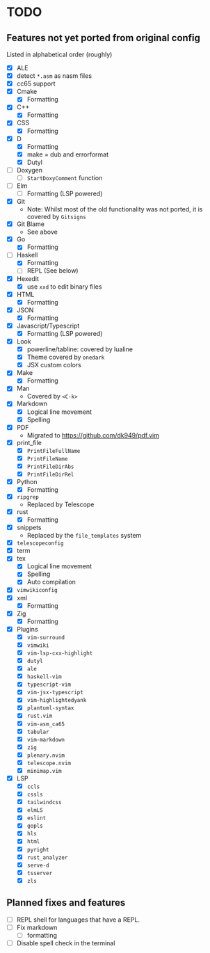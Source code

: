# TODO

## Features not yet ported from original config

Listed in alphabetical order (roughly)

* [X] ALE
* [X] detect `*.asm` as nasm files
* [X] cc65 support
* [X] Cmake
    * [X] Formatting
* [X] C++
    * [X] Formatting
* [X] CSS
    * [X] Formatting
* [X] D
    * [X] Formatting
    * [X] make = dub and errorformat
    * [X] Dutyl
* [ ] Doxygen
    * [ ] `StartDoxyComment` function
* [ ] Elm
    * [ ] Formatting (LSP powered)
* [X] Git
    * Note: Whilst most of the old functionality was not ported, it is covered
        by `Gitsigns`
* [X] Git Blame
    * See above
* [X] Go
    * [X] Formatting
* [ ] Haskell
    * [X] Formatting
    * [ ] REPL (See below)
* [X] Hexedit
    * [X] use `xxd` to edit binary files
* [X] HTML
    * [X] Formatting
* [X] JSON
    * [X] Formatting
* [X] Javascript/Typescript
    * [X] Formatting (LSP powered)
* [X] Look
    * [X] powerline/tabline: covered by lualine
    * [X] Theme covered by `onedark`
    * [X] JSX custom colors
* [X] Make
    * [X] Formatting
* [X] Man
    * Covered by `<C-k>`
* [X] Markdown
    * [X] Logical line movement
    * [X] Spelling
* [X] PDF
    * Migrated to <https://github.com/dk949/pdf.vim>
* [X] print_file
    * [X] `PrintFileFullName`
    * [X] `PrintFileName`
    * [X] `PrintFileDirAbs`
    * [X] `PrintFileDirRel`
* [X] Python
    * [X] Formatting
* [X] `ripgrep`
    * Replaced by Telescope
* [X] rust
    * [X] Formatting
* [X] snippets
    * Replaced by the `file_templates` system
* [X] `telescopeconfig`
* [X] term
* [X] tex
    * [X] Logical line movement
    * [X] Spelling
    * [X] Auto compilation
* [X] `vimwikiconfig`
* [X] xml
    * [X] Formatting
* [X] Zig
    * [X] Formatting

* [X] Plugins
    * [X] `vim-surround`
    * [X] `vimwiki`
    * [X] `vim-lsp-cxx-highlight`
    * [X] `dutyl`
    * [X] `ale`
    * [X] `haskell-vim`
    * [X] `typescript-vim`
    * [X] `vim-jsx-typescript`
    * [X] `vim-highlightedyank`
    * [X] `plantuml-syntax`
    * [X] `rust.vim`
    * [X] `vim-asm_ca65`
    * [X] `tabular`
    * [X] `vim-markdown`
    * [X] `zig`
    * [X] `plenary.nvim`
    * [X] `telescope.nvim`
    * [X] `minimap.vim`
* [X] LSP
    * [X] `ccls`
    * [X] `cssls`
    * [X] `tailwindcss`
    * [X] `elmLS`
    * [X] `eslint`
    * [X] `gopls`
    * [X] `hls`
    * [X] `html`
    * [X] `pyright`
    * [X] `rust_analyzer`
    * [X] `serve-d`
    * [X] `tsserver`
    * [X] `zls`

## Planned fixes and features

* [ ] REPL shell for languages that have a REPL.
* [ ] Fix markdown
  * [ ] formatting
* [ ] Disable spell check in the terminal
